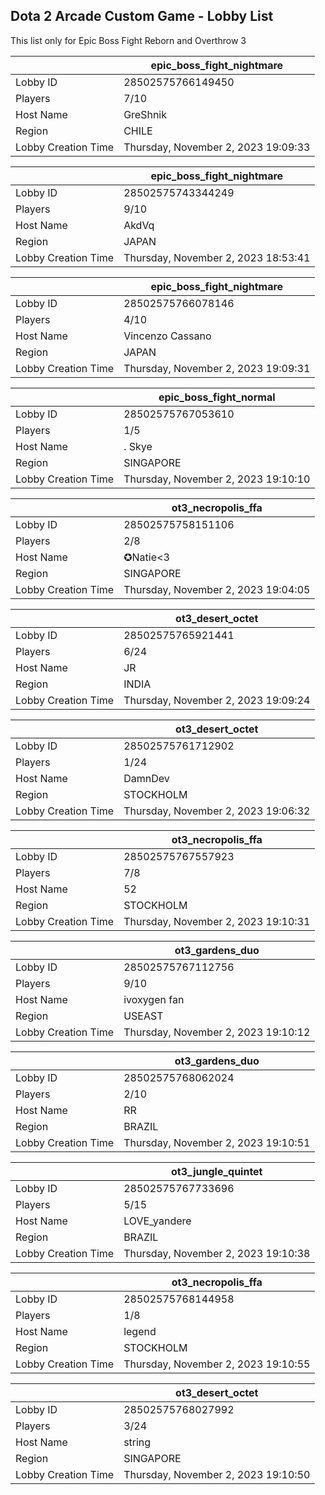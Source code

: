 ## Dota 2 Arcade Custom Game - Lobby List

This list only for Epic Boss Fight Reborn and Overthrow 3

|  | epic_boss_fight_nightmare |
| ------ | ------ |
| Lobby ID | 28502575766149450 |
| Players | 7/10 |
| Host Name | GreShnik |
| Region | CHILE |
| Lobby Creation Time | Thursday, November 2, 2023 19:09:33 |


|  | epic_boss_fight_nightmare |
| ------ | ------ |
| Lobby ID | 28502575743344249 |
| Players | 9/10 |
| Host Name | AkdVq |
| Region | JAPAN |
| Lobby Creation Time | Thursday, November 2, 2023 18:53:41 |


|  | epic_boss_fight_nightmare |
| ------ | ------ |
| Lobby ID | 28502575766078146 |
| Players | 4/10 |
| Host Name | Vincenzo Cassano |
| Region | JAPAN |
| Lobby Creation Time | Thursday, November 2, 2023 19:09:31 |


|  | epic_boss_fight_normal |
| ------ | ------ |
| Lobby ID | 28502575767053610 |
| Players | 1/5 |
| Host Name | . Skye |
| Region | SINGAPORE |
| Lobby Creation Time | Thursday, November 2, 2023 19:10:10 |


|  | ot3_necropolis_ffa |
| ------ | ------ |
| Lobby ID | 28502575758151106 |
| Players | 2/8 |
| Host Name | ✪Natie<3 |
| Region | SINGAPORE |
| Lobby Creation Time | Thursday, November 2, 2023 19:04:05 |


|  | ot3_desert_octet |
| ------ | ------ |
| Lobby ID | 28502575765921441 |
| Players | 6/24 |
| Host Name | JR |
| Region | INDIA |
| Lobby Creation Time | Thursday, November 2, 2023 19:09:24 |


|  | ot3_desert_octet |
| ------ | ------ |
| Lobby ID | 28502575761712902 |
| Players | 1/24 |
| Host Name | DamnDev |
| Region | STOCKHOLM |
| Lobby Creation Time | Thursday, November 2, 2023 19:06:32 |


|  | ot3_necropolis_ffa |
| ------ | ------ |
| Lobby ID | 28502575767557923 |
| Players | 7/8 |
| Host Name | 52 |
| Region | STOCKHOLM |
| Lobby Creation Time | Thursday, November 2, 2023 19:10:31 |


|  | ot3_gardens_duo |
| ------ | ------ |
| Lobby ID | 28502575767112756 |
| Players | 9/10 |
| Host Name | ivoxygen fan |
| Region | USEAST |
| Lobby Creation Time | Thursday, November 2, 2023 19:10:12 |


|  | ot3_gardens_duo |
| ------ | ------ |
| Lobby ID | 28502575768062024 |
| Players | 2/10 |
| Host Name | RR |
| Region | BRAZIL |
| Lobby Creation Time | Thursday, November 2, 2023 19:10:51 |


|  | ot3_jungle_quintet |
| ------ | ------ |
| Lobby ID | 28502575767733696 |
| Players | 5/15 |
| Host Name | LOVE_yandere |
| Region | BRAZIL |
| Lobby Creation Time | Thursday, November 2, 2023 19:10:38 |


|  | ot3_necropolis_ffa |
| ------ | ------ |
| Lobby ID | 28502575768144958 |
| Players | 1/8 |
| Host Name | legend |
| Region | STOCKHOLM |
| Lobby Creation Time | Thursday, November 2, 2023 19:10:55 |


|  | ot3_desert_octet |
| ------ | ------ |
| Lobby ID | 28502575768027992 |
| Players | 3/24 |
| Host Name | string |
| Region | SINGAPORE |
| Lobby Creation Time | Thursday, November 2, 2023 19:10:50 |


